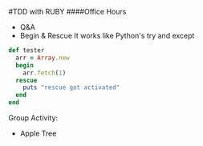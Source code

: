 #TDD with RUBY
####Office Hours
- Q&A
- Begin & Rescue
It works like Python's try and except
```ruby
def tester
  arr = Array.new
  begin
    arr.fetch(1)
  rescue
    puts "rescue got activated"
  end
end
```
Group Activity:
 - Apple Tree
